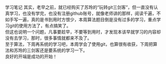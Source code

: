 学习笔记
其实，老早之前，就已经购买了苏玲的“玩转git三剑客”，但一直没有认真学习，也没有学完，也没有注册github账号，就像老师讲的那样，阅读千遍，不如手写一遍，真的是书到用时方恨少，本周算法题目倒是没有过多的学习，重点学习git的使用方法了，有点搞笑了。  
但这也说明一个问题，凡事要趁早，不要等到用时，才发现本该早就学习的内容却没有去学习，那时，很多事情就都来不及了。  
至于算法，下周再系统的学习吧，本周学会了使用git，也算很有收获，下周把算法和苏玲的三剑客还是要系统的学习一下。  
良好的开端是成功的开始！